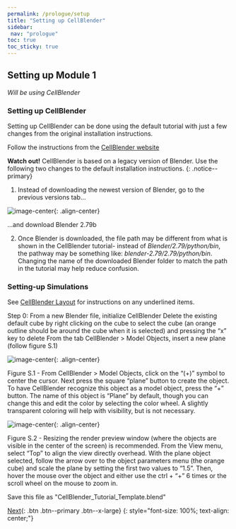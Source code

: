```yaml
---
permalink: /prologue/setup
title: "Setting up CellBlender"
sidebar: 
 nav: "prologue"
toc: true
toc_sticky: true
---
```


## Setting up Module 1

*Will be using CellBlender*

### Setting up CellBlender 
Setting up CellBlender can be done using the default tutorial with just a few changes from the original installation instructions.

Follow the instructions from the [CellBlender website](https://mcell.org/downloads/windows/install_2019_05/index.html)

**Watch out!** CellBlender is based on a legacy version of Blender. Use the following two changes to the default installation instructions. 
{: .notice--primary}

1. Instead of downloading the newest version of Blender, go to the previous versions tab...

![image-center](../assets/images/motifs_website.png){: .align-center}

...and download Blender 2.79b

2. Once Blender is downloaded,  the file path may be different from what is shown in the CellBlender tutorial- instead of *Blender/2.79/python/bin*, the pathway may be something like: *blender-2.79/2.79/python/bin*. Changing the name of the downloaded Blender folder to match the path in the tutorial may help reduce confusion. 

### Setting-up Simulations

See [CellBlender Layout](https://purpleavatar.github.io/multiscale_biological_modeling/module_1/navigation) for instructions on any underlined items. 

Step 0: 
From a new Blender file, initialize CellBlender
Delete the existing default cube by right clicking on the cube to select the cube (an orange outline should be around the cube when it is selected) and pressing the “x” key to delete
From the tab CellBlender > Model Objects, insert a new plane (follow figure S.1) 

![image-center](../assets/images/motifs_setup1.png){: .align-center}

Figure S.1 - From CellBlender > Model Objects, click on the “(+)” symbol to center the cursor. Next press the square “plane” button to create the object. To have CellBlender recognize this object as a model object, press the “+” button. The name of this object is “Plane” by default, though you can change this and edit the color by selecting the color wheel. A slightly transparent coloring will help with visibility, but is not necessary. 

![image-center](../assets/images/motifs_setup2.png){: .align-center}

Figure S.2 - Resizing the render preview window (where the objects are visible in the center of the screen) is recommended. From the View menu, select “Top” to align the view directly overhead. With the plane object selected, follow the arrow over to the object parameters menu (the orange cube) and scale the plane by setting the first two values to “1.5”. Then, hover the mouse over the object and either use the ctrl + “+” 6 times or the scroll wheel on the mouse to zoom in. 

Save this file as "CellBlender_Tutorial_Template.blend"

[Next](navigation){: .btn .btn--primary .btn--x-large} 
{: style="font-size: 100%; text-align: center;"}
